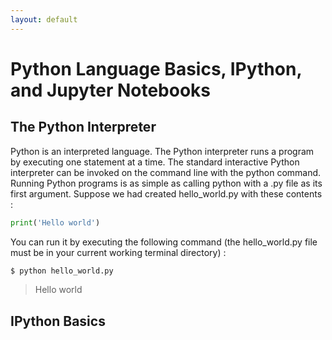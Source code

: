 ```yaml
---
layout: default
---
```


# Python Language Basics, IPython, and Jupyter Notebooks

## The Python Interpreter

Python is an interpreted language. The Python interpreter runs a program by executing one statement at a time. The standard interactive Python interpreter can be invoked on the command line with the python command. Running Python programs is as simple as calling python with a .py file as its first argument. Suppose we had created hello_world.py with these contents :

```python
print('Hello world')
```

You can run it by executing the following command (the hello_world.py file must be in your current working terminal directory) :

```python
$ python hello_world.py
```
> Hello world

## IPython Basics


